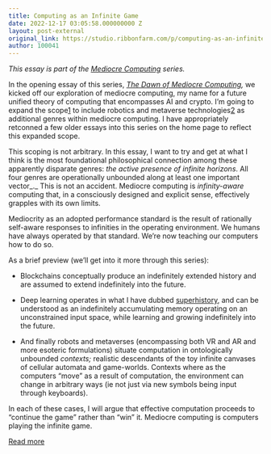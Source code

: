 ```yaml
---
title: Computing as an Infinite Game
date: 2022-12-17 03:05:58.000000000 Z
layout: post-external
original_link: https://studio.ribbonfarm.com/p/computing-as-an-infinite-game
author: 100041
---
```


_This essay is part of the [Mediocre Computing](https://studio.ribbonfarm.com/p/the-dawn-of-mediocre-computing) series._

In the opening essay of this series, _[The Dawn of Mediocre Computing](https://studio.ribbonfarm.com/p/the-dawn-of-mediocre-computing),_ we kicked off our exploration of mediocre computing, my name for a future unified theory of computing that encompasses AI and crypto. I’m going to expand the scope[1](#footnote-1) to include robotics and metaverse technologies[2](#footnote-2) as additional genres within mediocre computing. I have appropriately retconned a few older essays into this series on the home page to reflect this expanded scope.

This scoping is not arbitrary. In this essay, I want to try and get at what I think is the most foundational philosophical connection among these apparently disparate genres: _the active presence of infinite horizons_. All four genres are operationally unbounded along at least one important vector_._ This is not an accident. Mediocre computing is _infinity-aware_ computing that, in a consciously designed and explicit sense, effectively grapples with its own limits.

Mediocrity as an adopted performance standard is the result of rationally self-aware responses to infinities in the operating environment. We humans have always operated by that standard. We’re now teaching our computers how to do so.

As a brief preview (we’ll get into it more through this series):

- Blockchains conceptually produce an indefinitely extended history and are assumed to extend indefinitely into the future.

- Deep learning operates in what I have dubbed [superhistory](https://studio.ribbonfarm.com/p/superhistory-not-superintelligence), and can be understood as an indefinitely accumulating memory operating on an unconstrained input space, while learning and growing indefinitely into the future. 

- And finally robots and metaverses (encompassing both VR and AR and more esoteric formulations) situate computation in ontologically unbounded _contexts;_ realistic descendants of the toy infinite canvases of cellular automata and game-worlds. Contexts where as the computers “move” as a result of computation, the environment can change in arbitrary ways (ie not just via new symbols being input through keyboards).

In each of these cases, I will argue that effective computation proceeds to “continue the game” rather than “win” it. Mediocre computing is computers playing the infinite game.

[Read more](https://studio.ribbonfarm.com/p/computing-as-an-infinite-game)

